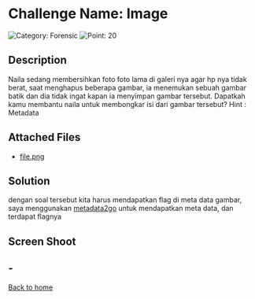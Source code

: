 # Challenge Name: Image

![Category: Forensic](https://img.shields.io/badge/Category-Forensic-lightgrey.svg)
![Point: 20](https://img.shields.io/badge/Score-20-brightgreen.svg)

## Description

Naila sedang membersihkan foto foto lama di galeri nya agar hp nya tidak berat, saat menghapus beberapa gambar, ia menemukan sebuah gambar batik dan dia tidak ingat kapan ia menyimpan gambar tersebut. Dapatkah kamu membantu naila untuk membongkar isi dari gambar tersebut?
Hint : Metadata

## Attached Files

- [file.png](files/file.png)

## Solution

dengan soal tersebut kita harus mendapatkan flag di meta data gambar, saya menggunakan [metadata2go](https://www.metadata2go.com/)
untuk mendapatkan meta data, dan terdapat flagnya

## Screen Shoot

## \-

[Back to home](/ISCI/)
